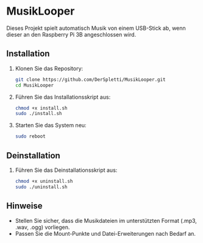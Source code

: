 # MusikLooper

Dieses Projekt spielt automatisch Musik von einem USB-Stick ab, wenn dieser an den Raspberry Pi 3B angeschlossen wird.

## Installation

1. Klonen Sie das Repository:
    ```bash
    git clone https://github.com/DerSpletti/MusikLooper.git
    cd MusikLooper
    ```

2. Führen Sie das Installationsskript aus:
    ```bash
    chmod +x install.sh
    sudo ./install.sh
    ```

3. Starten Sie das System neu:
    ```bash
    sudo reboot
    ```

## Deinstallation

1. Führen Sie das Deinstallationsskript aus:
    ```bash
    chmod +x uninstall.sh
    sudo ./uninstall.sh
    ```

## Hinweise

- Stellen Sie sicher, dass die Musikdateien im unterstützten Format (.mp3, .wav, .ogg) vorliegen.
- Passen Sie die Mount-Punkte und Datei-Erweiterungen nach Bedarf an.
